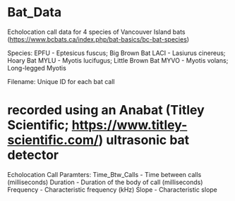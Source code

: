 # Bat_Data
Echolocation call data for 4 species of Vancouver Island bats (https://www.bcbats.ca/index.php/bat-basics/bc-bat-species)

Species:
EPFU - Eptesicus fuscus; Big Brown Bat
LACI - Lasiurus cinereus; Hoary Bat
MYLU - Myotis lucifugus; Little Brown Bat
MYVO - Myotis volans; Long-legged Myotis

Filename:
Unique ID for each bat call
# recorded using an Anabat (Titley Scientific; https://www.titley-scientific.com/) ultrasonic bat detector

Echolocation Call Paramters:
Time_Btw_Calls - Time between calls (milliseconds)
Duration - Duration of the body of call (milliseconds)
Frequency - Characteristic frequency (kHz)
Slope - Characteristic slope
